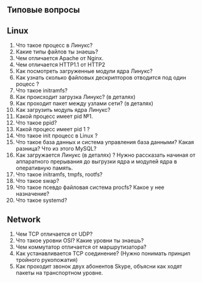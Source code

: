 Типовые вопросы
----

## Linux

1. Что такое процесс в Линукс?  
2. Какие типы файлов ты знаешь?
3. Чем отличается Apache от Nginx.
4. Чем отличается  HTTP1.1 от HTTP2
5. Как посмотреть загруженные модули ядра Линукс?
6. Как узнать сколько файловых дескрипторов отводится под один роцесс ?
7. Что такое initramfs?
8. Как происходит загрузка Линукс? (в деталях)
9. Как проходит пакет между узлами сети? (в деталях)
10. Как загрузить модуль ядра Линукс?
11. Какой процесс имеет pid №1.
12. Что такое ppid?
13. Какой процесс имеет pid 1 ?
14. Что такое init процесс в Linux ?
15. Что такое база данных  и система управления база данными? Какая разница? Что из этого MySQL?
16. Как загружается Линукс (в деталях) ? Нужно рассказать начиная от аппаратного прерывания до выгрузки ядра и модулей ядра в оперативную память.
17. Что такое  initramfs, tmpfs, rootfs?
18. Что такое  swap?
19. Что  такое псевдо файловая система procfs? Какое у нее назначение?
20. Что  такое systemd?

## Network

1. Чем TCP  отличается от UDP?
2. Что такое уровни OSI? Какие уровни ты знаешь?
2. Чем коммутатор отличается от маршрутизатора?
3. Как устанавливается TCP соединение?  (Нужно понимать принцип тройного рукопожатия)
4. Как проходит звонок двух абонентов Skype, объясни как ходят пакеты на транспортном уровне.
